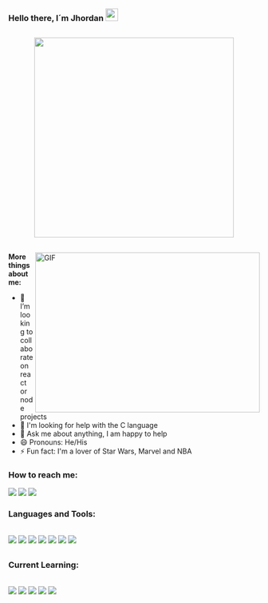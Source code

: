### Hello there, I´m Jhordan  <img src="https://media.giphy.com/media/hvRJCLFzcasrR4ia7z/giphy.gif" width="25px">

##

<div align="center">
  <a href="https://github.com/IIVader">
  <img width=400em src="https://github-readme-stats.vercel.app/api?username=IIVader&show_icons=true&theme=radical&include_all_commits=true&count_private=true"/>
  </a>
</div>

##

<img align="right" alt="GIF" src="https://c.tenor.com/WuOwfnsLcfYAAAAC/star-wars-obi-wan-kenobi.gif" width="450" height="320" />
  
**More things about me:** 
- 👯 I’m looking to collaborate on react or node projects
- 🤔 I'm looking for help with the C language
- 💬 Ask me about anything, I am happy to help
- 😄 Pronouns: He/His
- ⚡ Fun fact: I'm a lover of Star Wars, Marvel and NBA



### How to reach me:
<div> 
  <a href="https://www.instagram.com/jhordan_kenwey/" target="_blank"><img src="https://img.shields.io/badge/-Instagram-%23E4405F?style=for-the-badge&logo=instagram&logoColor=white" target="_blank"></a>
  <a href = "jbal@ic.ufal.br"><img src="https://img.shields.io/badge/-Gmail-%23333?style=for-the-badge&logo=gmail&logoColor=white" target="_blank"></a>
  <a href="https://www.linkedin.com/in/jhordan-lacerda-5908ab20a/" target="_blank"><img src="https://img.shields.io/badge/-LinkedIn-%230077B5?style=for-the-badge&logo=linkedin&logoColor=white" target="_blank"></a> 
</div>

### Languages and Tools:
<div style="display: inline_block"><br>
  <img src="https://img.shields.io/badge/HTML5-E34F26?style=for-the-badge&logo=html5&logoColor=white">
  <img src="https://img.shields.io/badge/CSS3-1572B6?style=for-the-badge&logo=css3&logoColor=white">
  <img src="https://img.shields.io/badge/JavaScript-323330?style=for-the-badge&logo=javascript&logoColor=F7DF1E">
  <img src="https://img.shields.io/badge/TypeScript-007ACC?style=for-the-badge&logo=typescript&logoColor=white">
  <img src="https://img.shields.io/badge/React-20232A?style=for-the-badge&logo=react&logoColor=61DAFB">
  <img src="https://img.shields.io/badge/styled--components-DB7093?style=for-the-badge&logo=styled-components&logoColor=white">
  <img src="https://img.shields.io/badge/Material%20UI-007FFF?style=for-the-badge&logo=mui&logoColor=white">
</div>

##

### Current Learning:
<div style="display: inline_block"><br>
  <img src="https://img.shields.io/badge/C-00599C?style=for-the-badge&logo=c&logoColor=white">
  <img src="https://img.shields.io/badge/Node.js-339933?style=for-the-badge&logo=nodedotjs&logoColor=white">
  <img src="https://img.shields.io/badge/Express.js-000000?style=for-the-badge&logo=express&logoColor=white">
  <img src="https://img.shields.io/badge/MySQL-005C84?style=for-the-badge&logo=mysql&logoColor=white">
  <img src="https://img.shields.io/badge/next.js-000000?style=for-the-badge&logo=nextdotjs&logoColor=white">
</div>
